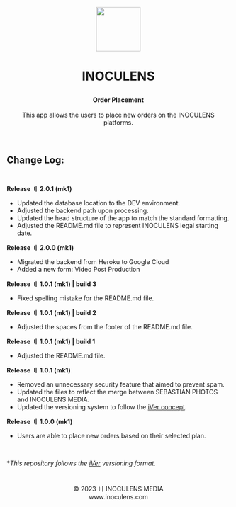 <p align="center"><img src="https://static.inoculens.com/logo" width="100" height="100" />

# <p align="center"><b>INOCULENS</b>

<p align="center"><b>Order Placement</b><br><br>
This app allows the users to place new orders on the INOCULENS platforms.<br><br><br>

## <b>Change Log:</b><br><br>
<b>Release 〢 2.0.1 (mk1)</b>

- Updated the database location to the DEV environment.
- Adjusted the backend path upon processing.
- Updated the head structure of the app to match the standard formatting.
- Adjusted the README.md file to represent INOCULENS legal starting date.

<b>Release 〢 2.0.0 (mk1)</b>

- Migrated the backend from Heroku to Google Cloud
- Added a new form: Video Post Production

<b>Release 〢 1.0.1 (mk1) | build 3</b>

- Fixed spelling mistake for the README.md file.

<b>Release 〢 1.0.1 (mk1) | build 2</b>

- Adjusted the spaces from the footer of the README.md file.

<b>Release 〢 1.0.1 (mk1) | build 1</b>

- Adjusted the README.md file.

<b>Release 〢 1.0.1 (mk1)</b>

- Removed an unnecessary security feature that aimed to prevent spam.
- Updated the files to reflect the merge between SEBASTIAN PHOTOS and INOCULENS MEDIA.
- Updated the versioning system to follow the [iVer concept](https://github.com/frontfacer/iVer).

<b>Release 〢 1.0.0 (mk1)</b>

- Users are able to place new orders based on their selected plan.

<br>

**This repository follows the [iVer](https://github.com/frontfacer/iVer) versioning format.*

#
<p align="center">© 2023 〣 INOCULENS MEDIA<br>www.inoculens.com</p>